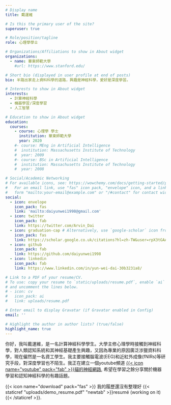 ```yaml
---
# Display name
title: 戴運維

# Is this the primary user of the site?
superuser: true

# Role/position/tagline
role: 心理學學士

# Organizations/Affiliations to show in About widget
organizations:
  - name: 華東師範大學
    #url: https://www.stanford.edu/

# Short bio (displayed in user profile at end of posts)
bio: 半路出家走上資料科學的道路，興趣是神經科學，愛好是深度學習。

# Interests to show in About widget
interests:
  - 計算神經科學
  - 機器學習/深度學習
  - 人工智慧

# Education to show in About widget
education:
  courses:
    - course: 心理學 學士
      institution: 華東師範大學
      year: 2020
    #- course: MEng in Artificial Intelligence
    #  institution: Massachusetts Institute of Technology
    #  year: 2009
    #- course: BSc in Artificial Intelligence
    #  institution: Massachusetts Institute of Technology
    #  year: 2008

# Social/Academic Networking
# For available icons, see: https://wowchemy.com/docs/getting-started/page-builder/#icons
#   For an email link, use "fas" icon pack, "envelope" icon, and a link in the
#   form "mailto:your-email@example.com" or "/#contact" for contact widget.
social:
  - icon: envelope
    icon_pack: fas
    link: 'mailto:daiyunwei1998@gmail.com'
  - icon: twitter
    icon_pack: fab
    link: https://twitter.com/Arvin_Dai
  - icon: graduation-cap # Alternatively, use `google-scholar` icon from `ai` icon pack
    icon_pack: fas
    link: https://scholar.google.co.uk/citations?hl=zh-TW&user=rpX3tGAAAAAJ
  - icon: github
    icon_pack: fab
    link: https://github.com/daiyunwei1998
  - icon: linkedin
    icon_pack: fab
    link: https://www.linkedin.com/in/yun-wei-dai-30b3231a8/

# Link to a PDF of your resume/CV.
# To use: copy your resume to `static/uploads/resume.pdf`, enable `ai` icons in `params.toml`,
# and uncomment the lines below.
# - icon: cv
#   icon_pack: ai
#   link: uploads/resume.pdf

# Enter email to display Gravatar (if Gravatar enabled in Config)
email: ''

# Highlight the author in author lists? (true/false)
highlight_name: true
---
```


你好，我叫戴運維，是一名計算神經科學學生。大學主修心理學時接觸到神經科學，對人類認知系統和其神經基礎產生興趣，又因為專業的原因廣泛涉獵資料科學，現在儼然是一名資工學生。我主要接觸腦電波(EEG)和近紅外成像(fNIRs)等研究手段，對深度學習也不陌生。我正在建立一個youtube頻道
[{{< icon name="youtube" pack="fab" >}}貓的神經網路](https://www.youtube.com/@neuralneko), 希望在學習之餘分享關於機器學習和認知神經科學的有趣話題。


{{< icon name="download" pack="fas" >}} 我的履歷還沒有整理好 {{< staticref "uploads/demo_resume.pdf" "newtab" >}}resumé (working on it){{< /staticref >}}.
